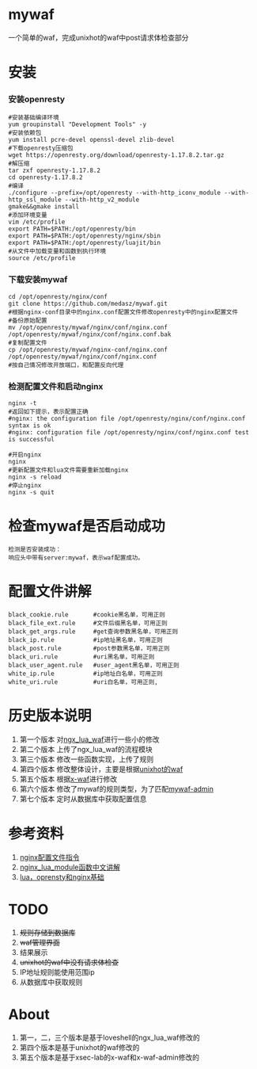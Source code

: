 # mywaf
一个简单的waf，完成unixhot的waf中post请求体检查部分

# 安装
### 安装openresty
```shell
#安装基础编译环境
yum groupinstall "Development Tools" -y
#安装依赖包
yum install pcre-devel openssl-devel zlib-devel
#下载openresty压缩包
wget https://openresty.org/download/openresty-1.17.8.2.tar.gz
#解压缩
tar zxf openresty-1.17.8.2
cd openresty-1.17.8.2
#编译
./configure --prefix=/opt/openresty --with-http_iconv_module --with-http_ssl_module --with-http_v2_module
gmake&&gmake install
#添加环境变量
vim /etc/profile
export PATH=$PATH:/opt/openresty/bin
export PATH=$PATH:/opt/openresty/nginx/sbin
export PATH=$PATH:/opt/openresty/luajit/bin
#从文件中加载变量和函数到执行环境
source /etc/profile
```

### 下载安装mywaf
```shell
cd /opt/openresty/nginx/conf
git clone https://github.com/medasz/mywaf.git
#根据nginx-conf目录中的nginx.conf配置文件修改openresty中的nginx配置文件
#备份原始配置
mv /opt/openresty/mywaf/nginx/conf/nginx.conf /opt/openresty/mywaf/nginx/conf/nginx.conf.bak
#复制配置文件
cp /opt/openresty/mywaf/nginx-conf/nginx.conf /opt/openresty/mywaf/nginx/conf/nginx.conf 
#按自己情况修改开放端口，和配置反向代理
```
### 检测配置文件和启动nginx
```shell
nginx -t
#返回如下提示，表示配置正确
#nginx: the configuration file /opt/openresty/nginx/conf/nginx.conf syntax is ok
#nginx: configuration file /opt/openresty/nginx/conf/nginx.conf test is successful

#开启nginx
nginx
#更新配置文件和lua文件需要重新加载nginx
nginx -s reload
#停止nginx
nginx -s quit
```

# 检查mywaf是否启动成功
```shell
检测是否安装成功：
响应头中带有server:mywaf，表示waf配置成功。
```

# 配置文件讲解
```
black_cookie.rule 		#cookie黑名单，可用正则
black_file_ext.rule 	#文件后缀黑名单，可用正则
black_get_args.rule 	#get查询参数黑名单，可用正则
black_ip.rule 			#ip地址黑名单，可用正则
black_post.rule 		#post参数黑名单，可用正则
black_uri.rule 			#uri黑名单，可用正则
black_user_agent.rule 	#user_agent黑名单，可用正则
white_ip.rule 			#ip地址白名单，可用正则
white_uri.rule 			#uri白名单，可用正则,
```

# 历史版本说明
1. 第一个版本
对[ngx_lua_waf](https://github.com/loveshell/ngx_lua_waf)进行一些小的修改
2. 第二个版本
上传了ngx_lua_waf的流程模块
3. 第三个版本
修改一些函数实现，上传了规则
4. 第四个版本
修改整体设计，主要是根据[unixhot的waf](https://github.com/unixhot/waf.git)
5. 第五个版本
根据[x-waf](https://github.com/xsec-lab/x-waf)进行修改
6. 第六个版本
修改了mywaf的规则类型，为了匹配[mywaf-admin](https://github.com/medasz/mywaf-admin)
7. 第七个版本
定时从数据库中获取配置信息

# 参考资料
1. [nginx配置文件指令](https://nginx.org/en/docs/)
2. [nginx_lua_module函数中文讲解](https://github.com/iresty/nginx-lua-module-zh-wiki)
3. [lua，oprensty和nginx基础](https://moonbingbing.gitbooks.io/openresty-best-practices/content/)

# TODO
1. <del>规则存储到数据库</del>
2. <del>waf管理界面</del>
3. 结果展示
4. <del>unixhot的waf中没有请求体检查</del>
5. IP地址规则能使用范围ip
6. 从数据库中获取规则

# About
1. 第一，二，三个版本是基于loveshell的ngx_lua_waf修改的
2. 第四个版本是基于unixhot的waf修改的
3. 第五个版本是基于xsec-lab的x-waf和x-waf-admin修改的